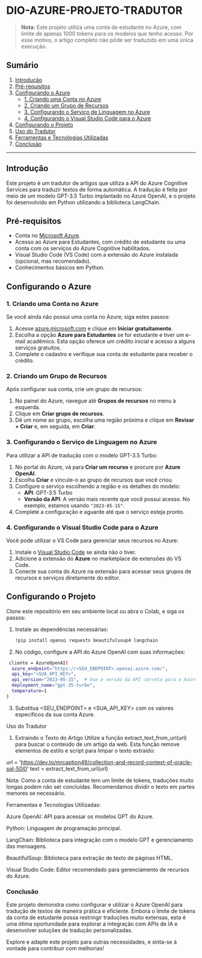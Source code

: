 # DIO-AZURE-PROJETO-TRADUTOR

> **Nota:** Este projeto utiliza uma conta de estudante no Azure, com limite de apenas 1000 tokens para os modelos que tenho acesso. Por esse motivo, o artigo completo não pôde ser traduzido em uma única execução.

## Sumário

1. [Introdução](#introdução)
2. [Pré-requisitos](#pré-requisitos)
3. [Configurando o Azure](#configurando-o-azure)
   - [1. Criando uma Conta no Azure](#1-criando-uma-conta-no-azure)
   - [2. Criando um Grupo de Recursos](#2-criando-um-grupo-de-recursos)
   - [3. Configurando o Serviço de Linguagem no Azure](#3-configurando-o-serviço-de-linguagem-no-azure)
   - [4. Configurando o Visual Studio Code para o Azure](#4-configurando-o-visual-studio-code-para-o-azure)
4. [Configurando o Projeto](#configurando-o-projeto)
5. [Uso do Tradutor](#uso-do-tradutor)
6. [Ferramentas e Tecnologias Utilizadas](#ferramentas-e-tecnologias-utilizadas)
7. [Conclusão](#conclusão)

---

## Introdução

Este projeto é um tradutor de artigos que utiliza a API do Azure Cognitive Services para traduzir textos de forma automática. A tradução é feita por meio de um modelo GPT-3.5 Turbo implantado no Azure OpenAI, e o projeto foi desenvolvido em Python utilizando a biblioteca LangChain.

## Pré-requisitos

- Conta no [Microsoft Azure](https://azure.microsoft.com/).
- Acesso ao Azure para Estudantes, com crédito de estudante ou uma conta com os serviços do Azure Cognitive habilitados.
- Visual Studio Code (VS Code) com a extensão do Azure instalada (opcional, mas recomendado).
- Conhecimentos básicos em Python.

## Configurando o Azure

### 1. Criando uma Conta no Azure

Se você ainda não possui uma conta no Azure, siga estes passos:

1. Acesse [azure.microsoft.com](https://azure.microsoft.com/) e clique em **Iniciar gratuitamente**.
2. Escolha a opção **Azure para Estudantes** se for estudante e tiver um e-mail acadêmico. Esta opção oferece um crédito inicial e acesso a alguns serviços gratuitos.
3. Complete o cadastro e verifique sua conta de estudante para receber o crédito.

### 2. Criando um Grupo de Recursos

Após configurar sua conta, crie um grupo de recursos:

1. No painel do Azure, navegue até **Grupos de recursos** no menu à esquerda.
2. Clique em **Criar grupo de recursos**.
3. Dê um nome ao grupo, escolha uma região próxima e clique em **Revisar + Criar** e, em seguida, em **Criar**.

### 3. Configurando o Serviço de Linguagem no Azure

Para utilizar a API de tradução com o modelo GPT-3.5 Turbo:

1. No portal do Azure, vá para **Criar um recurso** e procure por **Azure OpenAI**.
2. Escolha **Criar** e vincule-o ao grupo de recursos que você criou.
3. Configure o serviço escolhendo a região e os detalhes do modelo:
   - **API**: GPT-3.5 Turbo
   - **Versão da API**: A versão mais recente que você possui acesso. No exemplo, estamos usando `"2023-05-15"`.
4. Complete a configuração e aguarde até que o serviço esteja pronto.

### 4. Configurando o Visual Studio Code para o Azure

Você pode utilizar o VS Code para gerenciar seus recursos no Azure:

1. Instale o [Visual Studio Code](https://code.visualstudio.com/) se ainda não o tiver.
2. Adicione a extensão do **Azure** no marketplace de extensões do VS Code.
3. Conecte sua conta do Azure na extensão para acessar seus grupos de recursos e serviços diretamente do editor.

## Configurando o Projeto

Clone este repositório em seu ambiente local ou abra o Colab, e siga os passos:

1. Instale as dependências necessárias:
   ```bash
   !pip install openai requests beautifulsoup4 langchain

2. No código, configure a API do Azure OpenAI com suas informações:

  ```bash 
   cliente = AzureOpenAI(
    azure_endpoint="https://<SEU_ENDPOINT>.openai.azure.com/",
    api_key="<SUA_API_KEY>",
    api_version="2023-05-15",  # Use a versão da API correta para o Azure OpenAI
    deployment_name="gpt-35-turbo",
    temperature=1  
)
  ```

3. Substitua <SEU_ENDPOINT> e <SUA_API_KEY> com os valores específicos da sua conta Azure.

Uso do Tradutor
1. Extraindo o Texto do Artigo
Utilize a função extract_text_from_url(url) para buscar o conteúdo de um artigo da web. Esta função remove elementos de estilo e script para limpar o texto extraído:

url = 'https://dev.to/mrcaption49/collection-and-record-context-of-oracle-sql-50l0'
text = extract_text_from_url(url)

Nota: Como a conta de estudante tem um limite de tokens, traduções muito longas podem não ser concluídas. Recomendamos dividir o texto em partes menores se necessário.

Ferramentas e Tecnologias Utilizadas:</br>

Azure OpenAI: API para acessar os modelos GPT do Azure.</br>

Python: Linguagem de programação principal.</br>

LangChain: Biblioteca para integração com o modelo GPT e gerenciamento das mensagens.</br>

BeautifulSoup: Biblioteca para extração de texto de páginas HTML.</br>

Visual Studio Code: Editor recomendado para gerenciamento de recursos do Azure.</br>

### Conclusão

Este projeto demonstra como configurar e utilizar o Azure OpenAI para tradução de textos de maneira prática e eficiente. Embora o limite de tokens da conta de estudante possa restringir traduções muito extensas, esta é uma ótima oportunidade para explorar a integração com APIs de IA e desenvolver soluções de tradução personalizadas.

Explore e adapte este projeto para outras necessidades, e sinta-se à vontade para contribuir com melhorias!




